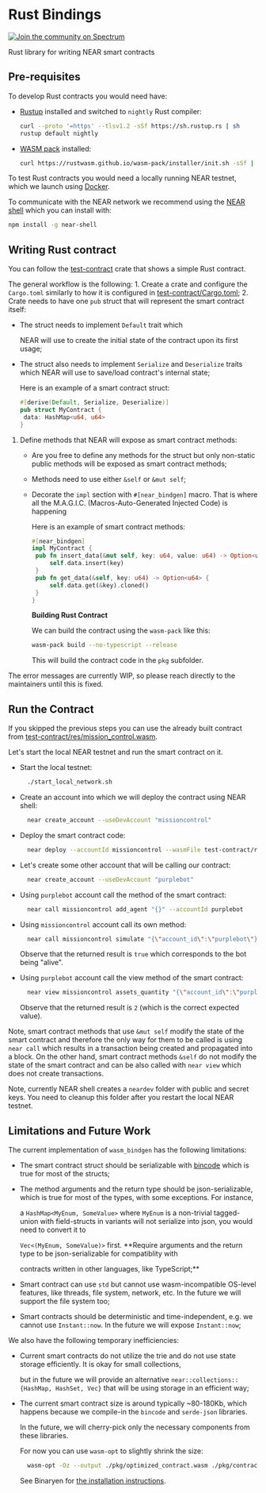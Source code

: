# Rust Bindings

[![Join the community on Spectrum](https://withspectrum.github.io/badge/badge.svg)](https://spectrum.chat/near) 

Rust library for writing NEAR smart contracts

## Pre-requisites

To develop Rust contracts you would need have:

* [Rustup](https://rustup.rs/) installed and switched to `nightly` Rust compiler:

  ```bash
  curl --proto '=https' --tlsv1.2 -sSf https://sh.rustup.rs | sh
  rustup default nightly
  ```

* [WASM pack](https://rustwasm.github.io/wasm-pack/) installed:

  ```bash
  curl https://rustwasm.github.io/wasm-pack/installer/init.sh -sSf | sh
  ```

To test Rust contracts you would need a locally running NEAR testnet, which we launch using [Docker](https://www.docker.com/products/docker-desktop).

To communicate with the NEAR network we recommend using the [NEAR shell](https://github.com/nearprotocol/near-shell) which you can install with:

```bash
npm install -g near-shell
```

## Writing Rust contract

You can follow the [test-contract](https://github.com/nearprotocol/docs/tree/4ea8b871a7a21b7579cbb350f27b4754826d42f8/docs/api-documentation/test-contract/README.md) crate that shows a simple Rust contract.

The general workflow is the following: 1. Create a crate and configure the `Cargo.toml` similarly to how it is configured in [test-contract/Cargo.toml](https://github.com/nearprotocol/docs/tree/4ea8b871a7a21b7579cbb350f27b4754826d42f8/docs/api-documentation/test-contract/Cargo.toml); 2. Crate needs to have one `pub` struct that will represent the smart contract itself:

* The struct needs to implement `Default` trait which

  NEAR will use to create the initial state of the contract upon its first usage;

* The struct also needs to implement `Serialize` and `Deserialize` traits which NEAR will use to save/load contract's internal state;

  Here is an example of a smart contract struct:

  ```rust
  #[derive(Default, Serialize, Deserialize)]
  pub struct MyContract {
   data: HashMap<u64, u64>
  }
  ```

1. Define methods that NEAR will expose as smart contract methods:
   * Are you free to define any methods for the struct but only non-static public methods will be exposed as smart contract methods;
   * Methods need to use either `&self` or `&mut self`;
   * Decorate the `impl` section with `#[near_bindgen]` macro. That is where all the M.A.G.I.C. \(Macros-Auto-Generated Injected Code\) is happening

     Here is an example of smart contract methods:

     ```rust
     #[near_bindgen]
     impl MyContract {
      pub fn insert_data(&mut self, key: u64, value: u64) -> Option<u64> {
          self.data.insert(key)
      }
      pub fn get_data(&self, key: u64) -> Option<u64> {
          self.data.get(&key).cloned()
      }
     }
     ```

     **Building Rust Contract**

     We can build the contract using the `wasm-pack` like this:

     ```bash
     wasm-pack build --no-typescript --release
     ```

     This will build the contract code in the `pkg` subfolder.

The error messages are currently WIP, so please reach directly to the maintainers until this is fixed.

## Run the Contract

If you skipped the previous steps you can use the already built contract from [test-contract/res/mission\_control.wasm](https://github.com/nearprotocol/docs/tree/4ea8b871a7a21b7579cbb350f27b4754826d42f8/docs/api-documentation/test-contract/res/mission_control.wasm).

Let's start the local NEAR testnet and run the smart contract on it.

* Start the local testnet:

  ```bash
    ./start_local_network.sh
  ```

* Create an account into which we will deploy the contract using NEAR shell:

  ```bash
    near create_account --useDevAccount "missioncontrol"
  ```

* Deploy the smart contract code:

  ```bash
    near deploy --accountId missioncontrol --wasmFile test-contract/res/mission_control.wasm
  ```

* Let's create some other account that will be calling our contract:

  ```bash
    near create_account --useDevAccount "purplebot"
  ```

* Using `purplebot` account call the method of the smart contract:

  ```bash
    near call missioncontrol add_agent "{}" --accountId purplebot
  ```

* Using `missioncontrol` account call its own method:

  ```bash
    near call missioncontrol simulate "{\"account_id\":\"purplebot\"}" --accountId missioncontrol
  ```

    Observe that the returned result is `true` which corresponds to the bot being "alive".

* Using `purplebot` account call the view method of the smart contract:

  ```bash
    near view missioncontrol assets_quantity "{\"account_id\":\"purplebot\",\"asset\":\"MissionTime\"}" --accountId missioncontrol
  ```

    Observe that the returned result is `2` \(which is the correct expected value\).

Note, smart contract methods that use `&mut self` modify the state of the smart contract and therefore the only way for them to be called is using `near call` which results in a transaction being created and propagated into a block. On the other hand, smart contract methods `&self` do not modify the state of the smart contract and can be also called with `near view` which does not create transactions.

Note, currently NEAR shell creates a `neardev` folder with public and secret keys. You need to cleanup this folder after you restart the local NEAR testnet.

## Limitations and Future Work

The current implementation of `wasm_bindgen` has the following limitations:

* The smart contract struct should be serializable with [bincode](https://crates.io/crates/bincode) which is true for most of the structs;
* The method arguments and the return type should be json-serializable, which is true for most of the types, with some exceptions. For instance,

  a `HashMap<MyEnum, SomeValue>` where `MyEnum` is a non-trivial tagged-union with field-structs in variants will not serialize into json, you would need to convert it to

  `Vec<(MyEnum, SomeValue)>` first. \*\*Require arguments and the return type to be json-serializable for compatiblity with

  contracts written in other languages, like TypeScript;\*\*

* Smart contract can use `std` but cannot use wasm-incompatible OS-level features, like threads, file system, network, etc. In the future we will support the file system too;
* Smart contracts should be deterministic and time-independent, e.g. we cannot use `Instant::now`. In the future we will expose `Instant::now`;

We also have the following temporary inefficiencies:

* Current smart contracts do not utilize the trie and do not use state storage efficiently. It is okay for small collections,

  but in the future we will provide an alternative `near::collections::{HashMap, HashSet, Vec}` that will be using storage in an efficient way;

* The current smart contract size is around typically ~80-180Kb, which happens because we compile-in the `bincode` and `serde-json` libraries.

  In the future, we will cherry-pick only the necessary components from these libraries.

  For now you can use `wasm-opt` to slightly shrink the size:

  ```bash
    wasm-opt -Oz --output ./pkg/optimized_contract.wasm ./pkg/contract.wasm
  ```

    See Binaryen for [the installation instructions](https://github.com/WebAssembly/binaryen).

